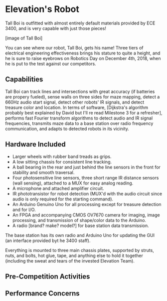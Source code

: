 # Elevation's Robot

Tall Boi is outfitted with almost entirely default materials provided by ECE 3400, and is very capable with just those pieces! 

[image of Tall Boi]

You can see where our robot, Tall Boi, gets his name! Three tiers of electrical engineering effectiveness brings his stature to quite a height, and he is sure to raise eyebrows on Robotics Day on December 4th, 2018, when he is put to the test against our competitors.


## Capabilities

Tall Boi can track lines and intersections with great accuracy (if batteries are propery fueled), sense walls on three sides
for maze mapping, detect a 660Hz audio start signal, detect other robots' IR signals, and detect treasure color and location.
In terms of software, [Dijkstra's algorithm probably best explained by David but I'll re read Milestone 3 for a refresher],
performs fast Fourier transform algorithms to detect audio and IR signal frequencies, transmits maze data to a base station over radio frequency communication, and adapts to detected robots in its vicinity.

## Hardware Included

* Larger wheels with rubber band treads as grips.
* A low sitting chassis for consistent line tracking.
* A ball bearing in the rear and just behind the line sensors in the front for stability and smooth traversal.
* Four photosensitive line sensors, three short range IR distance sensors (wall sensing), attached to a MUX for easy analog reading.
* A microphone and attached amplifier circuit.
* IR phototransistor for robot detection (MUX'd with the audio circuit since audio is only required for the starting command).
* An Arduino Genuino Uno for all processing except for treasure detection and for I/O.
* An FPGA and accompanying CMOS OV7670 camera for imaging, image processing, and transmission of shape/color data to the Arduino.
* A radio [brand? make? model?] for base station data transmission.

The base station has its own radio and Arduino Uno for updating the GUI (an interface provided byt he 3400 staff).

Everything is mounted to three main chassis plates, supported by struts, nuts, and bolts, hot glue, tape, and anything else to hold it together (including the sweat and tears of the invested Elevation Team).

## Pre-Competition Activities

## Performance Concerns
